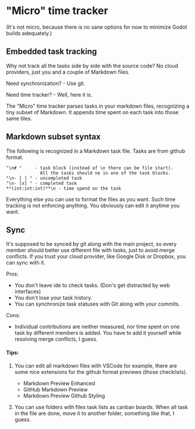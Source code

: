 # "Micro" time tracker

(It's not micro, because there is no sane options for now to minimize Godot builds adequately.)

## Embedded task tracking

Why not track all the tasks side by side with the source code? No cloud providers, just you and a couple of Markdown files. 

Need synchronization? - Use git.

Need time tracker? - Well, here it is. 

The "Micro" time tracker parses tasks in your markdown files, recognizing a tiny subset of Markdown. It appends time spent on each task into those same tiles.

## Markdown subset syntax

The following is recognized in a Markdown task file. Tasks are from github format.
```
"\n# "     - task block (instead of \n there can be file start). 
             All the tasks should ne in one of the task blocks.
"\n- [ ] " - uncompleted task
"\n- [x] " - completed task
**(int:int:int)**\n - time spend on the task

```
 Everything else you can use to format the files as you want. Such time tracking is not enforcing anything. You obviously can edit it anytime you want.

 ## Sync

It's supposed to be synced by git along with the main project, so every member should better use different file with tasks, just to avoid merge conflicts. If you trust your cloud provider, like Google Disk or Dropbox, you can sync with it.

Pros: 
- You don't leave ide to check tasks. (Don's get distracted by web interfaces)
- You don't lose your task history. 
- You can synchronize task statuses with Git along with your commits.


Cons: 
- Individual contributions are neither measured, nor time spent on one task by different members is added. You have to add it yourself while resolving merge conflicts, I guess.

#### Tips:
1. You can edit all markdown files with VSCode for example, there are some nice extensions for the github format previews (those checklists).

    - Markdown Preview Enhanced
    - GitHub Markdown Preview
    - Markdown Preview Github Styling
2. You can use folders with files task lists as canban boards. When all task in the file are done, move it to another folder, something like that, I guess.